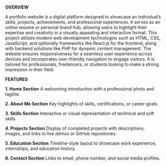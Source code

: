 **OVERVIEW**

A portfolio website is a digital platform designed to showcase an individual’s skills, projects, achievements, and professional experiences. It serves as an online resume or personal brand hub, allowing users to highlight their expertise and creativity in a visually appealing and interactive format. This project utilizes modern web development technologies such as HTML, CSS, JavaScript, and optionally frameworks like React.js for the frontend, along with backend solutions like PHP for dynamic content management. The website ensures responsiveness for a seamless user experience across devices and incorporates user-friendly navigation to engage visitors. It is tailored for professionals, freelancers, or students looking to make a strong impression in their field.

**FEATURES**

**1. Home Section**
      A welcoming introduction with a professional photo and tagline.

**2. About Me Section**
      Key highlights of skills, certifications, or career goals.
      
**3. Skills Section**
      Interactive or visual representation of technical and soft skills 
      
**4. Projects Section**
      Display of completed projects with descriptions, images, and links to live demos or GitHub repositories.
      
**5. Education Section**
      Timeline-style layout to showcase work experience, internships, and education history.
      
**6. Contact Section**
      Links to email, phone number, and social media profiles.
